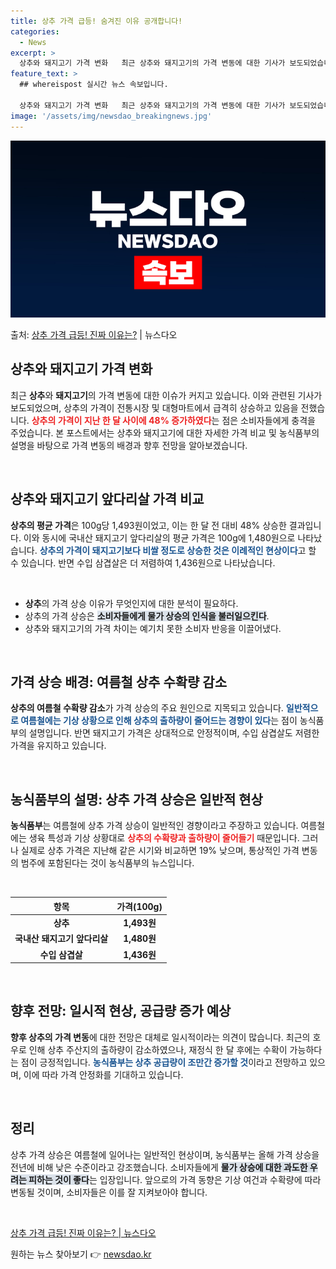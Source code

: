 ```yaml
---
title: 상추 가격 급등! 숨겨진 이유 공개합니다!
categories:
  - News
excerpt: >
  상추와 돼지고기 가격 변화   최근 상추와 돼지고기의 가격 변동에 대한 기사가 보도되었습니다. 기사는 대형마…
feature_text: >
  ## whereispost 실시간 뉴스 속보입니다.

  상추와 돼지고기 가격 변화   최근 상추와 돼지고기의 가격 변동에 대한 기사가 보도되었습니다. 기사는 대형마…
image: '/assets/img/newsdao_breakingnews.jpg'
---
```


![뉴스다오 속보](/assets/img/newsdao_breakingnews.jpg)

<p>출처: <a href="https://newsdao.kr/4846" rel="dofollow">상추 가격 급등! 진짜 이유는?</a> | 뉴스다오</p>

<h2 data-ke-size="size26">상추와 돼지고기 가격 변화</h2>

<p data-ke-size="size16">최근 <b>상추</b>와 <b>돼지고기</b>의 가격 변동에 대한 이슈가 커지고 있습니다. 이와 관련된 기사가 보도되었으며, 상추의 가격이 전통시장 및 대형마트에서 급격히 상승하고 있음을 전했습니다. <b><span style="color: #ee2323;">상추의 가격이 지난 한 달 사이에 48% 증가하였다</span></b>는 점은 소비자들에게 충격을 주었습니다. 본 포스트에서는 상추와 돼지고기에 대한 자세한 가격 비교 및 농식품부의 설명을 바탕으로 가격 변동의 배경과 향후 전망을 알아보겠습니다.</p>

<p data-ke-size="size16">&nbsp;</p>

<h2 data-ke-size="size26">상추와 돼지고기 앞다리살 가격 비교</h2>

<p data-ke-size="size16"><b>상추의 평균 가격</b>은 100g당 1,493원이었고, 이는 한 달 전 대비 48% 상승한 결과입니다. 이와 동시에 국내산 돼지고기 앞다리살의 평균 가격은 100g에 1,480원으로 나타났습니다. <b><span style="color: #1a5490;">상추의 가격이 돼지고기보다 비쌀 정도로 상승한 것은 이례적인 현상이다</span></b>고 할 수 있습니다. 반면 수입 삼겹살은 더 저렴하여 1,436원으로 나타났습니다.</p>

<p data-ke-size="size16">&nbsp;</p>

<ul>
    <li><b>상추</b>의 가격 상승 이유가 무엇인지에 대한 분석이 필요하다.</li>
    <li>상추의 가격 상승은 <b><span style="background-color: #21538527;">소비자들에게 물가 상승의 인식을 불러일으킨다</span></b>.</li>
    <li>상추와 돼지고기의 가격 차이는 예기치 못한 소비자 반응을 이끌어냈다.</li>
</ul>

<p data-ke-size="size16">&nbsp;</p>

<h2 data-ke-size="size26">가격 상승 배경: 여름철 상추 수확량 감소</h2>

<p data-ke-size="size16"><b>상추의 여름철 수확량 감소</b>가 가격 상승의 주요 원인으로 지목되고 있습니다. <b><span style="color: #1a5490;">일반적으로 여름철에는 기상 상황으로 인해 상추의 출하량이 줄어드는 경향이 있다</span></b>는 점이 농식품부의 설명입니다. 반면 돼지고기 가격은 상대적으로 안정적이며, 수입 삼겹살도 저렴한 가격을 유지하고 있습니다.</p>

<p data-ke-size="size16">&nbsp;</p>

<h2 data-ke-size="size26">농식품부의 설명: 상추 가격 상승은 일반적 현상</h2>

<p data-ke-size="size16"><b>농식품부</b>는 여름철에 상추 가격 상승이 일반적인 경향이라고 주장하고 있습니다. 여름철에는 생육 특성과 기상 상황대로 <b><span style="color: #ee2323;">상추의 수확량과 출하량이 줄어들기</span></b> 때문입니다. 그러나 실제로 상추 가격은 지난해 같은 시기와 비교하면 19% 낮으며, 통상적인 가격 변동의 범주에 포함된다는 것이 농식품부의 뉴스입니다.</p>

<p data-ke-size="size16">&nbsp;</p>

<table>
    <thead>
        <tr>
            <th><b>항목</b></th>
            <th><b>가격(100g)</b></th>
        </tr>
    </thead>
    <tbody>
        <tr>
            <td style="text-align: center; height: 17px;"><b>상추</b></td>
            <td style="text-align: center; height: 17px;"><b>1,493원</b></td>
        </tr>
        <tr>
            <td style="text-align: center; height: 17px;"><b>국내산 돼지고기 앞다리살</b></td>
            <td style="text-align: center; height: 17px;"><b>1,480원</b></td>
        </tr>
        <tr>
            <td style="text-align: center; height: 17px;"><b>수입 삼겹살</b></td>
            <td style="text-align: center; height: 17px;"><b>1,436원</b></td>
        </tr>
    </tbody>
</table>

<p data-ke-size="size16">&nbsp;</p>

<h2 data-ke-size="size26">향후 전망: 일시적 현상, 공급량 증가 예상</h2>

<p data-ke-size="size16"><b>향후 상추의 가격 변동</b>에 대한 전망은 대체로 일시적이라는 의견이 많습니다. 최근의 호우로 인해 상추 주산지의 출하량이 감소하였으나, 재정식 한 달 후에는 수확이 가능하다는 점이 긍정적입니다. <b><span style="color: #1a5490;">농식품부는 상추 공급량이 조만간 증가할 것</span></b>이라고 전망하고 있으며, 이에 따라 가격 안정화를 기대하고 있습니다.</p>

<p data-ke-size="size16">&nbsp;</p>

<h2 data-ke-size="size26">정리</h2>

<p data-ke-size="size16">상추 가격 상승은 여름철에 일어나는 일반적인 현상이며, 농식품부는 올해 가격 상승을 전년에 비해 낮은 수준이라고 강조했습니다. 소비자들에게 <b><span style="background-color: #21538527;">물가 상승에 대한 과도한 우려는 피하는 것이 좋다</span></b>는 입장입니다. 앞으로의 가격 동향은 기상 여건과 수확량에 따라 변동될 것이며, 소비자들은 이를 잘 지켜보아야 합니다.</p>

<p data-ke-size="size16">&nbsp;</p>

<p data-ke-size="size16"><a href="https://newsdao.kr/4846">상추 가격 급등! 진짜 이유는? | 뉴스다오</a></p> 

원하는 뉴스 찾아보기 👉 <a href="https://newsdao.kr" rel="dofollow">newsdao.kr</a>


